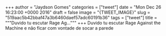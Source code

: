 
+++
author = "Jaydson Gomes"
categories = ["tweet"]
date = "Mon Dec 26 16:23:00 +0000 2016"
draft = false
image = "{TWEET_IMAGE}"
slug = "519aac5b42bbaf47a3b6460daef57adc60191b36"
tags = ["tweet"]
title = """Duvido tu escutar Rage Ag..."""
+++
Duvido tu escutar Rage Against the Machine e não ficar com vontade de socar a parede
